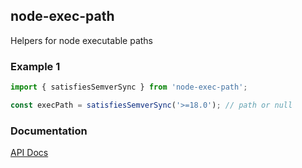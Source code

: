 ## node-exec-path

Helpers for node executable paths

### Example 1

```typescript
import { satisfiesSemverSync } from 'node-exec-path';

const execPath = satisfiesSemverSync('>=18.0'); // path or null
```

### Documentation

[API Docs](https://kmalakoff.github.io/node-exec-path/)
